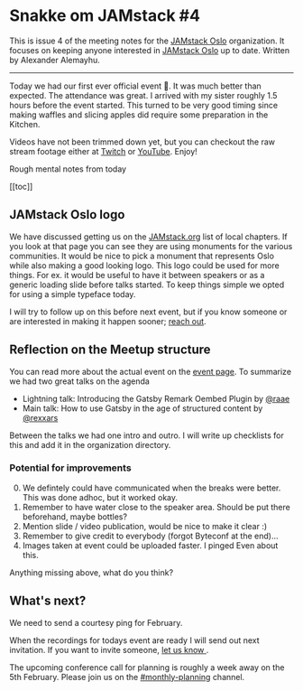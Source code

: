 # Snakke om JAMstack #4

This is issue 4 of the meeting notes for the [JAMstack Oslo][7] organization.
It focuses on keeping anyone interested in [JAMstack Oslo][7] up to date.
Written by Alexander Alemayhu. 

---

Today we had our first ever official event 🎉. It was much better than expected.
The attendance was great. I arrived with my sister roughly 1.5 hours before the
event started. This turned to be very good timing since making waffles and
slicing apples did require some preparation in the Kitchen. 

Videos have not been trimmed down yet, but you can checkout the raw stream
footage either at [Twitch][T] or [YouTube][Y]. Enjoy!

Rough mental notes from today

[[toc]]

## JAMstack Oslo logo

We have discussed getting us on the [JAMstack.org][upstream] list of local
chapters.  If you look at that page you can see they are using monuments for
the various communities. It would be nice to pick a monument that represents
Oslo while also making a good looking logo. This logo could be used for more
things.  For ex. it would be useful to have it between speakers or as a generic
loading slide before talks started.  To keep things simple we opted for using a
simple typeface today.

I will try to follow up on this before next event, but if you know someone or
are interested in making it happen sooner; [reach out][ping].

## Reflection on the Meetup structure

You can read more about the actual event on the [event page][257379094].  To
summarize we had two great talks on the agenda

- Lightning talk: Introducing the Gatsby Remark Oembed Plugin by [@raae](https://twitter.com/raae)
- Main talk: How to use Gatsby in the age of structured content by [@rexxars](https://twitter.com/rexxars)

Between the talks we had one intro and outro. I will write up checklists for
this and add it in the organization directory.

### Potential for improvements

0. We defintely could have communicated when the breaks were better. This was
done adhoc, but it worked okay.  
0. Remember to have water close to the speaker area. Should be put there
beforehand, maybe bottles?
0. Mention slide / video publication, would be nice to make it clear :)
0. Remember to give credit to everybody (forgot Byteconf at the end)...
0. Images taken at event could be uploaded faster. I pinged Even about this.

Anything missing above, what do you think?

## What's next?

We need to send a courtesy ping for February.

When the recordings for todays event are ready I will send out next invitation.
If you want to invite someone, [let us know ][ping].

The upcoming conference call for planning is roughly a week away on the 5th
February. Please join us on the [#monthly-planning][mp] channel.

[org-website]: https://github.com/JAMstack-Oslo/org-website
[upstream]: https://jamstack.org/community/
[ping]: https://jamstack-oslo.no/#ways-to-reach-out
[257379094]: https://www.meetup.com/de-DE/JAMstack-Oslo/events/257379094/
[mp]: https://discord.gg/vtnng5g
[7]: https://www.meetup.com/JAMstack-Oslo/
[T]: https://www.youtube.com/watch?v=nDd61kDJaOw
[Y]: https://www.twitch.tv/videos/371831880

